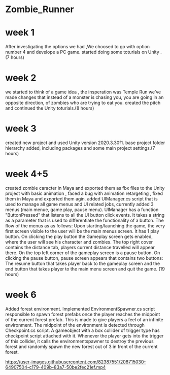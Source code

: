# Zombie_Runner

# week 1
   After investigating the options we had ,We choosed to go with option number 4 and develope a PC game.
   started doing some toturials on Unity .(7 hours)
     
# week 2     
   we started to think of a game idea , the insperation was Temple Run we’ve made changes that instead of a monster is chasing you, you are going 
   in an opposite direction, of zombies who are trying to eat you.
   created the pitch and continued the Unity toturials.(8 hours)
    
    
# week 3
  created new project and used Unity version 2020.3.30f1. base project folder hierarchy added, including packages and some main project settings.(7 hours)

# week 4+5
created zombie caracter in Maya and exported them as fbx files to the Unity project with basic animation , faced a bug with animation retargeting , fixed                them in Maya and exported them agin.
added UIManager.cs script that is used to manage all game menus and UI related jobs, currently added 3 menus (main menue, game play, pause menu).                        UIManager has a function "ButtonPressed" that listens to all the UI button click events. It takes a string as a parameter that is used to differentiate the              functionality of a button. The flow of the menus as as follows:
Upon starting/launching the game, the very first screen visible to the user will be the main menus screen. It has 1 play button. On clicking the play button the          Gameplay screen gets enabled, where the user will see his character and zombies. The top right cover contains the distance tab, players current distance travelled        will appear there. On the top left corner of the gameplay screen is a pause button. On clicking the pause button, pause screen appears that contains two buttons:        The resume button that takes player back to the gameplay screen and the end button that takes player to the main menu screen and quit the game. (19 hours)
     
     
# week 6
Added forest environment. Implemented EnvironmentSpawner.cs script responsible to spawn forest prefabs once the player reaches the midpoint of the current forest prefab. This is made to give players a feel of an infinite environment. The midpoint of the environment is detected through Checkpoint.cs script. A gameobject with a box collider of trigger type has checkpoint script attached with it. Whenever the player gets into the trigger of this collider, it calls the environmentspawner to destroy the previous forest and randomly spawn the new forest out of 3 in front of the current forest.

     
 
https://user-images.githubusercontent.com/82387551/208715030-64907504-c179-409b-83a7-50be2fec21ef.mp4


